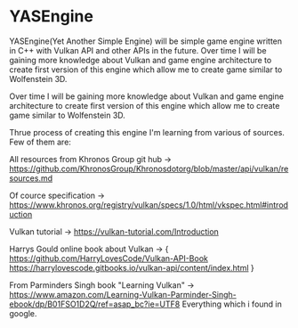 # YASEngine
YASEngine(Yet Another Simple Engine) will be simple game engine written in C++ with Vulkan API and other APIs in the future. Over time I will be gaining more knowledge about Vulkan and game engine architecture to create first version of this engine which allow me to create game similar to Wolfenstein 3D.

Over time I will be gaining more knowledge about Vulkan and game engine architecture to create first version of this engine which allow me to create game similar to Wolfenstein 3D.

Thrue process of creating this engine I'm learning from various of sources.
Few of them are:

All resources from Khronos Group git hub -> https://github.com/KhronosGroup/Khronosdotorg/blob/master/api/vulkan/resources.md

Of cource specification -> https://www.khronos.org/registry/vulkan/specs/1.0/html/vkspec.html#introduction

Vulkan tutorial -> https://vulkan-tutorial.com/Introduction

Harrys Gould online book about Vulkan -> {
  https://github.com/HarryLovesCode/Vulkan-API-Book
  https://harrylovescode.gitbooks.io/vulkan-api/content/index.html
}

From Parminders Singh book "Learning Vulkan" -> https://www.amazon.com/Learning-Vulkan-Parminder-Singh-ebook/dp/B01FSO1D2Q/ref=asap_bc?ie=UTF8
Everything which i found in google.
